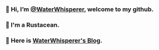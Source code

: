### 👋 Hi, I’m [@WaterWhisperer](https://github.com/WaterWhisperer), welcome to my github.
### 🦀 I'm a Rustacean.
### 🔗 Here is [WaterWhisperer's Blog](https://WaterWhisperer.github.io). 

<!---
WaterWhisperer/WaterWhisperer is a ✨ special ✨ repository because its `README.md` (this file) appears on your GitHub profile.
You can click the Preview link to take a look at your changes.
--->
